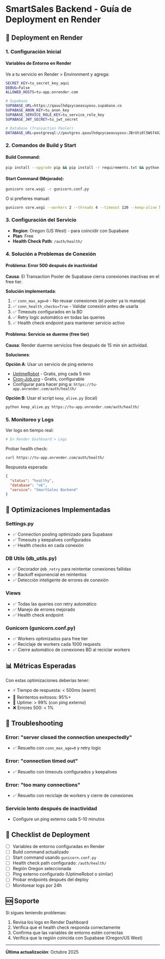 # SmartSales Backend - Guía de Deployment en Render

## 🚀 Deployment en Render

### 1. Configuración Inicial

#### Variables de Entorno en Render
Ve a tu servicio en Render > Environment y agrega:

```bash
SECRET_KEY=tu_secret_key_aqui
DEBUG=False
ALLOWED_HOSTS=tu-app.onrender.com

# Supabase
SUPABASE_URL=https://qauulhdqxycaeasuyoxu.supabase.co
SUPABASE_ANON_KEY=tu_anon_key
SUPABASE_SERVICE_ROLE_KEY=tu_service_role_key
SUPABASE_JWT_SECRET=tu_jwt_secret

# Database (Transaction Pooler)
DATABASE_URL=postgresql://postgres.qauulhdqxycaeasuyoxu:JBrUti0l5WSf4XZo@aws-1-sa-east-1.pooler.supabase.com:6543/postgres
```

### 2. Comandos de Build y Start

#### Build Command:
```bash
pip install --upgrade pip && pip install -r requirements.txt && python manage.py migrate --noinput && python manage.py collectstatic --noinput
```

#### Start Command (Mejorado):
```bash
gunicorn core.wsgi -c gunicorn.conf.py
```

O si prefieres manual:
```bash
gunicorn core.wsgi --workers 2 --threads 4 --timeout 120 --keep-alive 5 --log-level info
```

### 3. Configuración del Servicio

- **Region**: Oregon (US West) - para coincidir con Supabase
- **Plan**: Free
- **Health Check Path**: `/auth/health/`

### 4. Solución a Problemas de Conexión

#### Problema: Error 500 después de inactividad
**Causa**: El Transaction Pooler de Supabase cierra conexiones inactivas en el free tier.

**Solución implementada**:
1. ✅ `conn_max_age=0` - No reusar conexiones (el pooler ya lo maneja)
2. ✅ `conn_health_checks=True` - Validar conexión antes de usarla
3. ✅ Timeouts configurados en la BD
4. ✅ Retry logic automático en todas las queries
5. ✅ Health check endpoint para mantener servicio activo

#### Problema: Servicio se duerme (free tier)
**Causa**: Render duerme servicios free después de 15 min sin actividad.

**Soluciones**:

**Opción A**: Usar un servicio de ping externo
- [UptimeRobot](https://uptimerobot.com/) - Gratis, ping cada 5 min
- [Cron-Job.org](https://cron-job.org/) - Gratis, configurable
- Configurar para hacer ping a: `https://tu-app.onrender.com/auth/health/`

**Opción B**: Usar el script `keep_alive.py` (local)
```bash
python keep_alive.py https://tu-app.onrender.com/auth/health/
```

### 5. Monitoreo y Logs

Ver logs en tiempo real:
```bash
# En Render Dashboard > Logs
```

Probar health check:
```bash
curl https://tu-app.onrender.com/auth/health/
```

Respuesta esperada:
```json
{
  "status": "healthy",
  "database": "ok",
  "service": "SmartSales Backend"
}
```

## 🔧 Optimizaciones Implementadas

### Settings.py
- ✅ Connection pooling optimizado para Supabase
- ✅ Timeouts y keepalives configurados
- ✅ Health checks en cada conexión

### DB Utils (db_utils.py)
- ✅ Decorador `@db_retry` para reintentar conexiones fallidas
- ✅ Backoff exponencial en reintentos
- ✅ Detección inteligente de errores de conexión

### Views
- ✅ Todas las queries con retry automático
- ✅ Manejo de errores mejorado
- ✅ Health check endpoint

### Gunicorn (gunicorn.conf.py)
- ✅ Workers optimizados para free tier
- ✅ Reciclaje de workers cada 1000 requests
- ✅ Cierre automático de conexiones BD al reciclar workers

## 📊 Métricas Esperadas

Con estas optimizaciones deberías tener:
- ⚡ Tiempo de respuesta: < 500ms (warm)
- 🔄 Reintentos exitosos: 95%+
- 💚 Uptime: > 99% (con ping externo)
- ❌ Errores 500: < 1%

## 🐛 Troubleshooting

### Error: "server closed the connection unexpectedly"
- ✅ Resuelto con `conn_max_age=0` y retry logic

### Error: "connection timed out"
- ✅ Resuelto con timeouts configurados y keepalives

### Error: "too many connections"
- ✅ Resuelto con reciclaje de workers y cierre de conexiones

### Servicio lento después de inactividad
- Configure un ping externo cada 5-10 minutos

## 📝 Checklist de Deployment

- [ ] Variables de entorno configuradas en Render
- [ ] Build command actualizado
- [ ] Start command usando `gunicorn.conf.py`
- [ ] Health check path configurado: `/auth/health/`
- [ ] Región Oregon seleccionada
- [ ] Ping externo configurado (UptimeRobot o similar)
- [ ] Probar endpoints después del deploy
- [ ] Monitorear logs por 24h

## 🆘 Soporte

Si sigues teniendo problemas:
1. Revisa los logs en Render Dashboard
2. Verifica que el health check responda correctamente
3. Confirma que las variables de entorno estén correctas
4. Verifica que la región coincida con Supabase (Oregon/US West)

---

**Última actualización**: Octubre 2025
